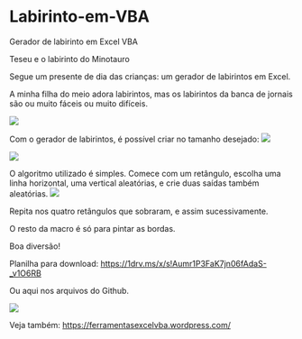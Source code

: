 # Labirinto-em-VBA
Gerador de labirinto em Excel VBA

Teseu e o labirinto do Minotauro

Segue um presente de dia das crianças: um gerador de labirintos em Excel.

A minha filha do meio adora labirintos, mas os labirintos da banca de jornais são ou muito fáceis ou muito difíceis.

![](https://ideiasesquecidas.files.wordpress.com/2021/10/labirinto01.png)

Com o gerador de labirintos, é possível criar no tamanho desejado:
![](https://ideiasesquecidas.files.wordpress.com/2021/10/labirinto02.png)

![](https://ideiasesquecidas.files.wordpress.com/2021/10/labirinto03.png)

O algoritmo utilizado é simples. Comece com um retângulo, escolha uma linha horizontal, uma vertical aleatórias, e crie duas saídas também aleatórias.
![](https://ideiasesquecidas.files.wordpress.com/2021/10/labirinto04.png)

Repita nos quatro retângulos que sobraram, e assim sucessivamente.


O resto da macro é só para pintar as bordas.

Boa diversão!

Planilha para download: https://1drv.ms/x/s!Aumr1P3FaK7jn06fAdaS-_v1O6RB

Ou aqui nos arquivos do Github.

![](https://ideiasesquecidas.files.wordpress.com/2021/10/labirinto05.png)


Veja também:
https://ferramentasexcelvba.wordpress.com/
